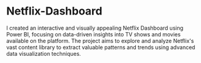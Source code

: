 # Netflix-Dashboard
I created an interactive and visually appealing Netflix Dashboard using Power BI, focusing on data-driven insights into TV shows and movies available on the platform. The project aims to explore and analyze Netflix's vast content library to extract valuable patterns and trends using advanced data visualization techniques.
